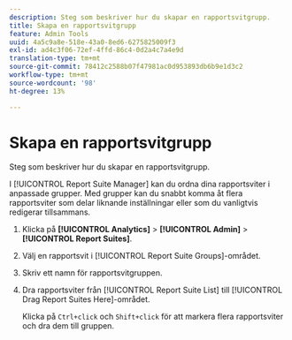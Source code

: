 ```yaml
---
description: Steg som beskriver hur du skapar en rapportsvitgrupp.
title: Skapa en rapportsvitgrupp
feature: Admin Tools
uuid: 4a5c9a8e-518e-43a0-8ed6-6275825009f3
exl-id: ad4c3f06-72ef-4ffd-86c4-0d2a4c7a4e9d
translation-type: tm+mt
source-git-commit: 78412c2588b07f47981ac0d953893db6b9e1d3c2
workflow-type: tm+mt
source-wordcount: '98'
ht-degree: 13%

---
```


# Skapa en rapportsvitgrupp

Steg som beskriver hur du skapar en rapportsvitgrupp.

I [!UICONTROL Report Suite Manager] kan du ordna dina rapportsviter i anpassade grupper. Med grupper kan du snabbt komma åt flera rapportsviter som delar liknande inställningar eller som du vanligtvis redigerar tillsammans.

1. Klicka på **[!UICONTROL Analytics]** > **[!UICONTROL Admin]** > **[!UICONTROL Report Suites]**.
1. Välj en rapportsvit i [!UICONTROL Report Suite Groups]-området.
1. Skriv ett namn för rapportsvitgruppen.
1. Dra rapportsviter från [!UICONTROL Report Suite List] till [!UICONTROL Drag Report Suites Here]-området.

   Klicka på `Ctrl+click` och `Shift+click` för att markera flera rapportsviter och dra dem till gruppen.
